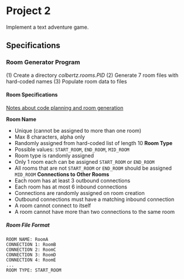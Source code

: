 # Project 2

Implement a text adventure game.

## Specifications
### Room Generator Program
(1) Create a directory _colbertz.rooms.PID_
(2) Generate 7 room files with hard-coded names
(3) Populate room data to files

#### Room Specifications
[Notes about code planning and room generation](https://oregonstate.instructure.com/courses/1780106/pages/2-dot-2-program-outlining-in-program-2)

**Room Name**
+ Unique (cannot be assigned to more than one room)
+ Max 8 characters, alpha only
+ Randomly assigned from hard-coded list of length 10
**Room Type**
+ Possible values: `START_ROOM`, `END_ROOM`, `MID_ROOM`
+ Room type is randomly assigned
+ Only 1 room each can be assigned `START_ROOM` or `END_ROOM`
+ All rooms that are not `START_ROOM` or `END_ROOM` should be assigned `MID_ROOM`
**Connections to Other Rooms**
+ Each room has at least 3 outbound connections
+ Each room has at most 6 inbound connections
+ Connections are randomly assigned on room creation
+ Outbound connections must have a matching inbound connection
+ A room cannot connect to itself
+ A room cannot have more than two connections to the same room

##### Room File Format
```
ROOM NAME: RoomA
CONNECTION 1: RoomB
CONNECTION 2: RoomC
CONNECTION 3: RoomD
CONNECTION 4: RoomE
...
ROOM TYPE: START_ROOM
```
